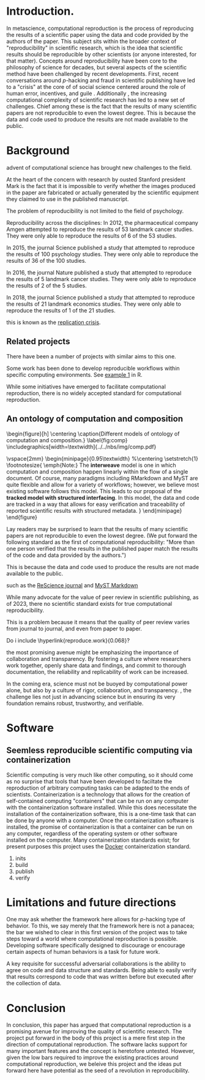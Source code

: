 # Introduction.

In metascience, computational reproduction is the process of reproducing the results of a scientific paper using the data and code provided by the authors of the paper. This subject sits within the broader context of "reproducibility" in scientific  research, which is the idea that scientific results should be reproducible by other scientists (or anyone interested, for that matter). Concepts around reproducibility have been core to the philosophy of science for decades, but several aspects of the scientific method have been challenged by recent developments. 
First, recent conversations around $p$-hacking and fraud in scientific publishing have led to a "crisis" at the core of of social science centered around the role of human error, incentives, and guile    . 
Additionally , the increasing computational complexity of scientific research has led to a new set of challenges. Chief among these is the fact that the results of many scientific papers are not reproducible to even the lowest degree. This is because the data and code used to produce the results are not made available to the public.
<!--
@article{lindsay2023plea,
  title={A Plea to Psychology Professional Societies that Publish Journals: Assess Computational Reproducibility},
  author={Lindsay, D Stephen},
  journal={Meta-Psychology},
  volume={7},
  year={2023}
  url={https://conferences.lnu.se/index.php/metapsychology/article/view/4020}
}
-->


# Background



advent of computational science has brought new challenges to the field.

At the heart of the concern with research by ousted Stanford president Mark is the fact that it is impossible to verify whether the images produced in the paper are fabricated or actually generated by the scientific equipment they claimed to use in the published manuscript.

The problem of reproducibility is not limited to the field of psychology. 

Reproducibility across the disciplines:
In 2012, the pharmaceutical company Amgen attempted to reproduce the results of 53 landmark cancer studies. They were only able to reproduce the results of 6 of the 53 studies.

In 2015, the journal Science published a study that attempted to reproduce the results of 100 psychology studies. They were only able to reproduce the results of 36 of the 100 studies.

In 2016, the journal Nature published a study that attempted to reproduce the results of 5 landmark cancer studies. They were only able to reproduce the results of 2 of the 5 studies.

In 2018, the journal Science published a study that attempted to reproduce the results of 21 landmark economics studies. They were only able to reproduce the results of 1 of the 21 studies.

this is known as the [replication crisis](https://en.wikipedia.org/wiki/Replication_crisis).

## Related projects

There have been a number of projects with similar aims to this one.

Some work has been done to develop reproducible workflows within specific computing environments. See [example 1](https://mine-cetinkaya-rundel.github.io/improve-repro-workflow-reproducibilitea-2020/) in R.

While some initiatives have emerged to facilitate computational reproduction, there is no widely accepted standard for computational reproduction. 

## An ontology of computation and composition


\begin{figure}[h]
\centering
\caption{Different models of ontology of computation and composition.}
\label{fig:comp}
\includegraphics[width=\textwidth]{../../nbs/img/comp.pdf}

\vspace{2mm}
\begin{minipage}{0.95\textwidth}
%\centering
\setstretch{1}
\footnotesize{
\emph{Note:} The **interweave** model is one in which computation and composition happen linearly within the flow of a single document. Of course, many paradigms including RMarkdown and MyST are quite flexible and allow for a variety of workflows; however, we believe most existing software follows this model. This leads to our proposal of the **tracked model with structured interfacing**. In this model, the data and code are tracked in a way that allows for easy verification and traceability of reported scientific results with structured metadata.
}
\end{minipage}
\end{figure}


Lay readers may be surprised to learn that the results of many scientific papers are not reproducible to even the lowest degree. (We put forward the following standard as the first of computational reproducibility: "More than one person verified that the results in the published paper match the results of the code and data provided by the authors.") 

This is because the data and code used to produce the results are not made available to the public. 

such as the [ReScience journal](https://rescience.github.io/) and [MyST Markdown](https://jupyterbook.org/en/stable/content/myst.html)



While many advocate for the value of peer review in scientific publishing, as of 2023, there no scientific standard exists for true computational reproducibility. 


This is a problem because it means that the quality of peer review varies from journal to journal, and even from paper to paper. 

Do i include \hyperlink{reproduce.work}{0.068}?


the most promising avenue might be emphasizing the importance of collaboration and transparency. By fostering a culture where researchers work together, openly share data and findings, and commit to thorough documentation, the reliability and replicability of work can be increased.

In the coming era, science must not be buoyed by computational power alone, but also by a culture of rigor, collaboration, and transparency.
, the challenge lies not just in advancing science but in ensuring its very foundation remains robust, trustworthy, and verifiable. 

# Software
## Seemless reproducible scientific computing via containerization

Scientific computing is very much like other computing, so it should come as no surprise that tools that have been developed to faciltate the reproduction of arbitrary computing tasks can be adapted to the ends of scientists. Containerization is a technology that allows for the creation of self-contained computing "containers" that can be run on any computer with the containerization software installed. While this does necessitate the installation of the containerization software, this is a one-time task that can be done by anyone with a computer. Once the containerization software is installed, the promise of containerization is that a container can be run on any computer, regardless of the operating system or other software installed on the computer. Many containerization standards exist; for present purposes this project uses the [Docker](https://www.docker.com/) containerization standard.



1. inits 
2. build
3. publish
4. verify




# Limitations and future directions

One may ask whether the framework here allows for $p$-hacking type of behavior. To this, we say merely that the framework here is not a panacea; the bar we wished to clear in this first version of the project was to take steps toward a world where computational reproduction is possible. Developing software specifically designed to discourage or encourage certain aspects of human behaviors is a task for future work. 

A key requisite for successful adversarial collaborations is the ability to agree on code and data structure and standards. Being able to easily verify that results correspond to code that was written before but executed after the collection of data.


# Conclusion

In conclusion, this paper has argued that computational reproduction is a promising avenue for improving the quality of scientific research. The project put forward in the body of this project is a mere first step in the direction of computational reproduction. The software lacks support for many important features and the concept is heretofore untested. However, given the low bars required to improve the existing practices around computational reproduction, we beleive this project and the ideas put forward here have potential as the seed of a revolution in reproducibility.



